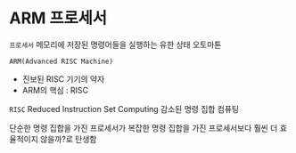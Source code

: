 # ARM 프로세서

`프로세서`
메모리에 저장된 명령어들을 실행하는 유한 상태 오토마톤

`ARM(Advanced RISC Machine)`

- 진보된 RISC 기기의 약자
- ARM의 핵심 : RISC

`RISC`
Reduced Instruction Set Computing
감소된 명령 집합 컴퓨팅

단순한 명령 집합을 가진 프로세서가 복잡한 명령 집합을 가진 프로세서보다 훨씬 더 효율적이지 않을까?로 탄생함
